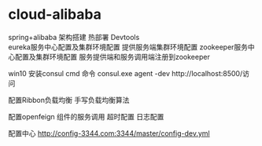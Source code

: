 # cloud-alibaba
spring+alibaba 架构搭建
热部署 Devtools  
eureka服务中心配置及集群环境配置
提供服务端集群环境配置
zookeeper服务中心配置及集群环境配置
服务提供端和服务调用端注册到zookeeper

win10 安装consul 
cmd 命令 consul.exe agent -dev 
http://localhost:8500/访问

配置Ribbon负载均衡 手写负载均衡算法

配置openfeign 组件的服务调用 超时配置 日志配置

配置中心
http://config-3344.com:3344/master/config-dev.yml